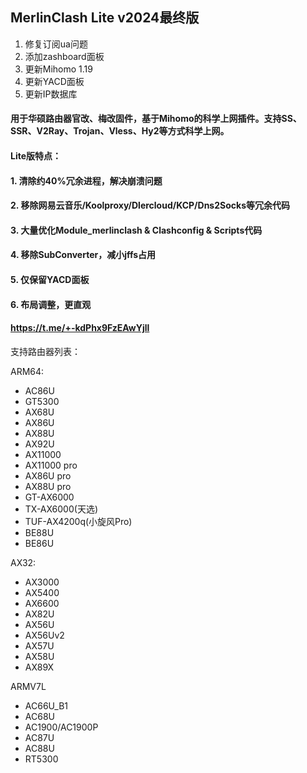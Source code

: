 ## MerlinClash Lite v2024最终版

1. 修复订阅ua问题
2. 添加zashboard面板
3. 更新Mihomo 1.19
4. 更新YACD面板
5. 更新IP数据库

#### 用于华硕路由器官改、梅改固件，基于Mihomo的科学上网插件。支持SS、SSR、V2Ray、Trojan、Vless、Hy2等方式科学上网。

#### Lite版特点：
#### 1. 清除约40%冗余进程，解决崩溃问题
#### 2. 移除网易云音乐/Koolproxy/Dlercloud/KCP/Dns2Socks等冗余代码
#### 3. 大量优化Module_merlinclash & Clashconfig & Scripts代码
#### 4. 移除SubConverter，减小jffs占用
#### 5. 仅保留YACD面板
#### 6. 布局调整，更直观


#### https://t.me/+-kdPhx9FzEAwYjll


支持路由器列表：

ARM64:
- AC86U
- GT5300
- AX68U
- AX86U
- AX88U
- AX92U
- AX11000
- AX11000 pro
- AX86U pro
- AX88U pro
- GT-AX6000
- TX-AX6000(天选)
- TUF-AX4200q(小旋风Pro)
- BE88U
- BE86U

AX32:
- AX3000
- AX5400
- AX6600
- AX82U
- AX56U
- AX56Uv2
- AX57U
- AX58U
- AX89X

ARMV7L
- AC66U_B1
- AC68U
- AC1900/AC1900P
- AC87U
- AC88U
- RT5300
